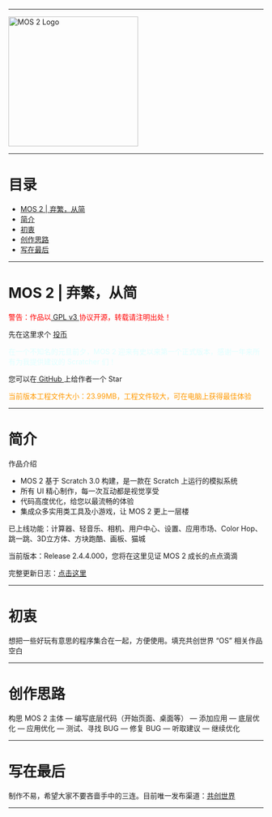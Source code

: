 <!DOCTYPE html>
<html>
<head>
<meta charset="utf-8">
<title>MOS 2</title>
</head>
<body>

***
<img src="https://tvax1.sinaimg.cn/large/008aObVzly1h31yf34h6gj31hc0u0798.jpg" alt="MOS 2 Logo" width="256" data-width="1920" data-height="1080">

***
<h1>目录</h1>
<ul>
    <li><a href="#p1">MOS 2 | 弃繁，从简</a></li>
    <li><a href="#p2">简介</a></li>
    <li><a href="#p3">初衷</a></li>
    <li><a href="#p4">创作思路</a></li>
    <li><a href="#p5">写在最后</a></li>
    </ul> 

***
<h1><a name="p1">MOS 2 | 弃繁，从简</a></h1>
<p style="color:#ff0000;">警告：作品以<a href="https://fastly.jsdelivr.net/gh/fengyec2/MOS_2/LICENSE" target="_blank"> GPL v3 </a>协议开源，转载请注明出处！</p>
<p>先在这里求个 <a href="https://www.ccw.site/detail/601d373c9baa5d5383685e68?inviteCode=QDnzQ626zZ20nBZv" target="_blank">投币</a></p>
<p style="color:#E0FFFF;">在一个不知名的元旦前夕，MOS 2 迎来有史以来第一个正式版本，感谢一年来所有为我提供建议的 Scratcher 们！</p>
<p>您可以在<a href="https://github.com/fengyec2/MOS_2" target="_blank"> GitHub </a>上给作者一个 Star </p>
<p style="color:#FF9900;">当前版本工程文件大小：23.99MB，工程文件较大，可在电脑上获得最佳体验</p>

***
<h1><a name="p2">简介</a></h1>
<p>作品介绍</p>
<ul>
    <li>MOS 2 基于 Scratch 3.0 构建，是一款在 Scratch 上运行的模拟系统</li>
    <li>所有 UI 精心制作，每一次互动都是视觉享受</li>
    <li>代码高度优化，给您以最流畅的体验</li>
    <li>集成众多实用类工具及小游戏，让 MOS 2 更上一层楼</li>
    </ul> 
<p>已上线功能：计算器、轻音乐、相机、用户中心、设置、应用市场、Color Hop、跳一跳、3D立方体、方块跑酷、画板、猫城</p>
<p>当前版本：Release 2.4.4.000，您将在这里见证 MOS 2 成长的点点滴滴</p>
<p>完整更新日志：<a href="https://github.com/fengyec2/MOS_2/blob/main/Changelog" target="_blank">点击这里</a></p>

***
<h1><a name="p3">初衷</a></h1>
<p>想把一些好玩有意思的程序集合在一起，方便使用。填充共创世界 “OS” 相关作品空白</p>

***
<h1><a name="p4">创作思路</a></h1>
<p>构思 MOS 2 主体 — 编写底层代码（开始页面、桌面等） — 添加应用 — 底层优化 — 应用优化 — 测试、寻找 BUG — 修复 BUG — 听取建议 — 继续优化</p>

***
<h1><a name="p5">写在最后</a></h1>
<p>制作不易，希望大家不要吝啬手中的三连。目前唯一发布渠道：<a href="https://www.ccw.site/detail/601d373c9baa5d5383685e68?inviteCode=QDnzQ626zZ20nBZv" target="_blank">共创世界</a></p>

***
</body>
</html>

